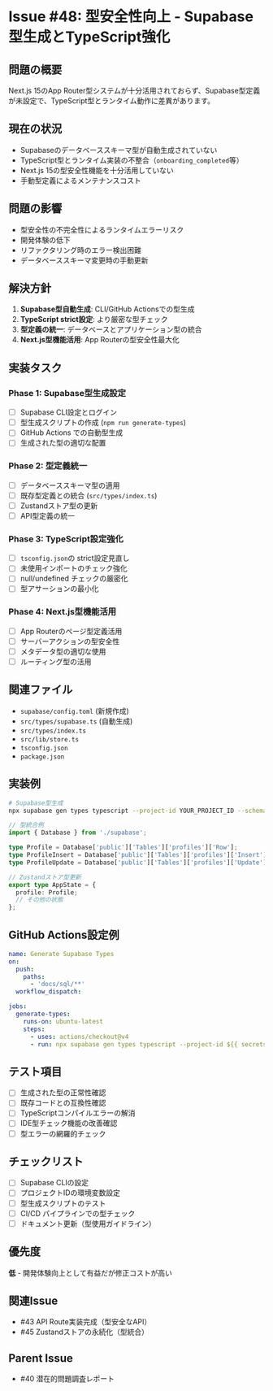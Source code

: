 # Issue #48: 型安全性向上 - Supabase型生成とTypeScript強化

## 問題の概要
Next.js 15のApp Router型システムが十分活用されておらず、Supabase型定義が未設定で、TypeScript型とランタイム動作に差異があります。

## 現在の状況
- Supabaseのデータベーススキーマ型が自動生成されていない
- TypeScript型とランタイム実装の不整合（`onboarding_completed`等）
- Next.js 15の型安全性機能を十分活用していない
- 手動型定義によるメンテナンスコスト

## 問題の影響
- 型安全性の不完全性によるランタイムエラーリスク
- 開発体験の低下
- リファクタリング時のエラー検出困難
- データベーススキーマ変更時の手動更新

## 解決方針
1. **Supabase型自動生成**: CLI/GitHub Actionsでの型生成
2. **TypeScript strict設定**: より厳密な型チェック
3. **型定義の統一**: データベースとアプリケーション型の統合
4. **Next.js型機能活用**: App Routerの型安全性最大化

## 実装タスク
### Phase 1: Supabase型生成設定
- [ ] Supabase CLI設定とログイン
- [ ] 型生成スクリプトの作成 (`npm run generate-types`)
- [ ] GitHub Actions での自動型生成
- [ ] 生成された型の適切な配置

### Phase 2: 型定義統一
- [ ] データベーススキーマ型の適用
- [ ] 既存型定義との統合 (`src/types/index.ts`)
- [ ] Zustandストア型の更新
- [ ] API型定義の統一

### Phase 3: TypeScript設定強化
- [ ] `tsconfig.json`の strict設定見直し
- [ ] 未使用インポートのチェック強化
- [ ] null/undefined チェックの厳密化
- [ ] 型アサーションの最小化

### Phase 4: Next.js型機能活用
- [ ] App Routerのページ型定義活用
- [ ] サーバーアクションの型安全性
- [ ] メタデータ型の適切な使用
- [ ] ルーティング型の活用

## 関連ファイル
- `supabase/config.toml` (新規作成)
- `src/types/supabase.ts` (自動生成)
- `src/types/index.ts`
- `src/lib/store.ts`
- `tsconfig.json`
- `package.json`

## 実装例
```bash
# Supabase型生成
npx supabase gen types typescript --project-id YOUR_PROJECT_ID --schema public > src/types/supabase.ts
```

```typescript
// 型統合例
import { Database } from './supabase';

type Profile = Database['public']['Tables']['profiles']['Row'];
type ProfileInsert = Database['public']['Tables']['profiles']['Insert'];
type ProfileUpdate = Database['public']['Tables']['profiles']['Update'];

// Zustandストア型更新
export type AppState = {
  profile: Profile;
  // その他の状態
};
```

## GitHub Actions設定例
```yaml
name: Generate Supabase Types
on:
  push:
    paths:
      - 'docs/sql/**'
  workflow_dispatch:

jobs:
  generate-types:
    runs-on: ubuntu-latest
    steps:
      - uses: actions/checkout@v4
      - run: npx supabase gen types typescript --project-id ${{ secrets.SUPABASE_PROJECT_ID }} > src/types/supabase.ts
```

## テスト項目
- [ ] 生成された型の正常性確認
- [ ] 既存コードとの互換性確認
- [ ] TypeScriptコンパイルエラーの解消
- [ ] IDE型チェック機能の改善確認
- [ ] 型エラーの網羅的チェック

## チェックリスト
- [ ] Supabase CLIの設定
- [ ] プロジェクトIDの環境変数設定
- [ ] 型生成スクリプトのテスト
- [ ] CI/CD パイプラインでの型チェック
- [ ] ドキュメント更新（型使用ガイドライン）

## 優先度
**低** - 開発体験向上として有益だが修正コストが高い

## 関連Issue
- #43 API Route実装完成（型安全なAPI）
- #45 Zustandストアの永続化（型統合）

## Parent Issue
- #40 潜在的問題調査レポート
